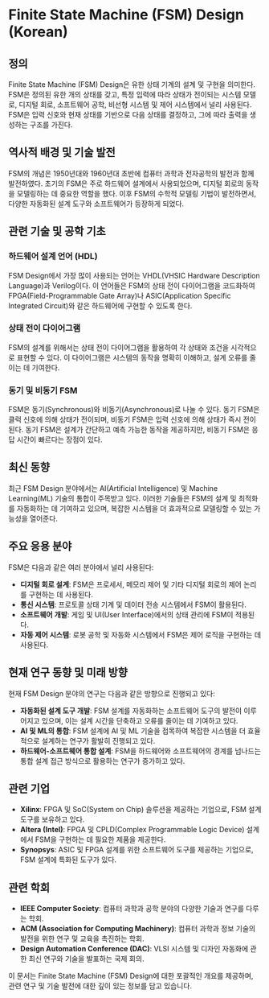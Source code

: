 # Finite State Machine (FSM) Design (Korean)

## 정의

Finite State Machine (FSM) Design은 유한 상태 기계의 설계 및 구현을 의미한다. FSM은 정의된 유한 개의 상태를 갖고, 특정 입력에 따라 상태가 전이되는 시스템 모델로, 디지털 회로, 소프트웨어 공학, 비선형 시스템 및 제어 시스템에서 널리 사용된다. FSM은 입력 신호와 현재 상태를 기반으로 다음 상태를 결정하고, 그에 따라 출력을 생성하는 구조를 가진다.

## 역사적 배경 및 기술 발전

FSM의 개념은 1950년대와 1960년대 초반에 컴퓨터 과학과 전자공학의 발전과 함께 발전하였다. 초기의 FSM은 주로 하드웨어 설계에서 사용되었으며, 디지털 회로의 동작을 모델링하는 데 중요한 역할을 했다. 이후 FSM의 수학적 모델링 기법이 발전하면서, 다양한 자동화된 설계 도구와 소프트웨어가 등장하게 되었다.

## 관련 기술 및 공학 기초

### 하드웨어 설계 언어 (HDL)

FSM Design에서 가장 많이 사용되는 언어는 VHDL(VHSIC Hardware Description Language)과 Verilog이다. 이 언어들은 FSM의 상태 전이 다이어그램을 코드화하여 FPGA(Field-Programmable Gate Array)나 ASIC(Application Specific Integrated Circuit)와 같은 하드웨어에 구현할 수 있도록 한다.

### 상태 전이 다이어그램

FSM의 설계를 위해서는 상태 전이 다이어그램을 활용하여 각 상태와 조건을 시각적으로 표현할 수 있다. 이 다이어그램은 시스템의 동작을 명확히 이해하고, 설계 오류를 줄이는 데 기여한다.

### 동기 및 비동기 FSM

FSM은 동기(Synchronous)와 비동기(Asynchronous)로 나눌 수 있다. 동기 FSM은 클럭 신호에 의해 상태가 전이되며, 비동기 FSM은 입력 신호에 의해 상태가 즉시 전이된다. 동기 FSM은 설계가 간단하고 예측 가능한 동작을 제공하지만, 비동기 FSM은 응답 시간이 빠르다는 장점이 있다.

## 최신 동향

최근 FSM Design 분야에서는 AI(Artificial Intelligence) 및 Machine Learning(ML) 기술의 통합이 주목받고 있다. 이러한 기술들은 FSM의 설계 및 최적화를 자동화하는 데 기여하고 있으며, 복잡한 시스템을 더 효과적으로 모델링할 수 있는 가능성을 열어준다.

## 주요 응용 분야

FSM은 다음과 같은 여러 분야에서 널리 사용된다:

- **디지털 회로 설계**: FSM은 프로세서, 메모리 제어 및 기타 디지털 회로의 제어 논리를 구현하는 데 사용된다.
- **통신 시스템**: 프로토콜 상태 기계 및 데이터 전송 시스템에서 FSM이 활용된다.
- **소프트웨어 개발**: 게임 및 UI(User Interface)에서의 상태 관리에 FSM이 적용된다.
- **자동 제어 시스템**: 로봇 공학 및 자동화 시스템에서 FSM은 제어 로직을 구현하는 데 사용된다.

## 현재 연구 동향 및 미래 방향

현재 FSM Design 분야의 연구는 다음과 같은 방향으로 진행되고 있다:

- **자동화된 설계 도구 개발**: FSM 설계를 자동화하는 소프트웨어 도구의 발전이 이루어지고 있으며, 이는 설계 시간을 단축하고 오류를 줄이는 데 기여하고 있다.
- **AI 및 ML의 통합**: FSM 설계에 AI 및 ML 기술을 접목하여 복잡한 시스템을 더 효율적으로 설계하는 연구가 활발히 진행되고 있다.
- **하드웨어-소프트웨어 통합 설계**: FSM을 하드웨어와 소프트웨어의 경계를 넘나드는 통합 설계 접근 방식으로 활용하는 연구가 증가하고 있다.

## 관련 기업

- **Xilinx**: FPGA 및 SoC(System on Chip) 솔루션을 제공하는 기업으로, FSM 설계 도구를 보유하고 있다.
- **Altera (Intel)**: FPGA 및 CPLD(Complex Programmable Logic Device) 설계에서 FSM을 구현하는 데 필요한 제품을 제공한다.
- **Synopsys**: ASIC 및 FPGA 설계를 위한 소프트웨어 도구를 제공하는 기업으로, FSM 설계에 특화된 도구가 있다.

## 관련 학회

- **IEEE Computer Society**: 컴퓨터 과학과 공학 분야의 다양한 기술과 연구를 다루는 학회.
- **ACM (Association for Computing Machinery)**: 컴퓨터 과학과 정보 기술의 발전을 위한 연구 및 교육을 촉진하는 학회.
- **Design Automation Conference (DAC)**: VLSI 시스템 및 디자인 자동화에 관한 최신 연구와 기술을 발표하는 국제 회의.

이 문서는 Finite State Machine (FSM) Design에 대한 포괄적인 개요를 제공하며, 관련 연구 및 기술 발전에 대한 깊이 있는 정보를 담고 있습니다.